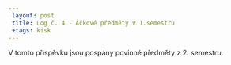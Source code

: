 ```yaml
---
 layout: post
 title: Log č. 4 - Áčkové předměty v 1.semestru
 +tags: kisk
---
```


V tomto příspěvku jsou pospány povinné předměty z 2. semestru.

